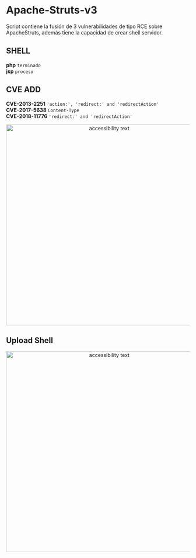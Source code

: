 # Apache-Struts-v3

Script contiene la fusión de 3 vulnerabilidades de tipo RCE sobre ApacheStruts, además tiene la capacidad de crear shell servidor.

## SHELL
**php** `terminado`<br>
**jsp** `proceso`<br>

## CVE ADD
**CVE-2013-2251**  `'action:', 'redirect:' and 'redirectAction'`<br>
**CVE-2017-5638**  `Content-Type`<br>
**CVE-2018-11776** `'redirect:' and 'redirectAction'`<br>

<p align="center">
  <img src="https://github.com/s1kr10s/Apache-Struts-v3/blob/master/screen.png" width="550" alt="accessibility text">
</p>

## Upload Shell
<p align="center">
  <img src="https://github.com/s1kr10s/Apache-Struts-v3/blob/master/shell.jpg" width="550" alt="accessibility text">
</p>
